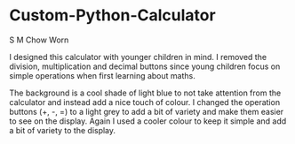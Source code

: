 # Custom-Python-Calculator
S M Chow Worn

I designed this calculator with younger children in mind. I removed the division, multiplication 
and decimal buttons since young children focus on simple operations when first learning about maths.

The background is a cool shade of light blue to not take attention from the calculator and instead add a nice  touch of colour.
I changed the operation buttons (+, -, =) to a light grey to add a bit of variety and make them easier to see on the display.
Again I used a cooler colour to keep it simple and add a bit of variety to the display.
